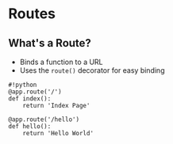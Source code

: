 Routes
======

What's a Route?
---------------

- Binds a function to a URL
- Uses the `route()` decorator for easy binding 

<!--  -->

	#!python
	@app.route('/')
	def index():
	    return 'Index Page'

	@app.route('/hello')
	def hello():
	    return 'Hello World'